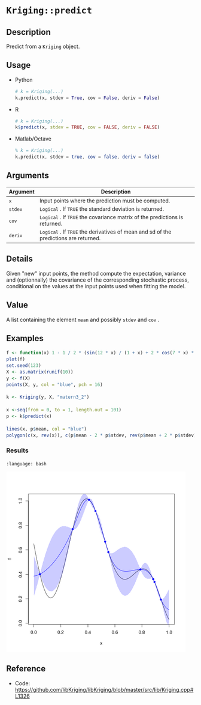 # `Kriging::predict`


## Description

Predict from a `Kriging` object.


## Usage

* Python
    ```python
    # k = Kriging(...)
    k.predict(x, stdev = True, cov = False, deriv = False)
    ```
* R
    ```r
    # k = Kriging(...)
    k$predict(x, stdev = TRUE, cov = FALSE, deriv = FALSE)
    ```
* Matlab/Octave
    ```octave
    % k = Kriging(...)
    k.predict(x, stdev = true, cov = false, deriv = false)
    ```

## Arguments

Argument      |Description
------------- |----------------
`x`     |     Input points where the prediction must be computed.
`stdev`     |     `Logical` . If `TRUE` the standard deviation is returned.
`cov`     |     `Logical` . If `TRUE` the covariance matrix of the predictions is returned.
`deriv`     |     `Logical` . If `TRUE` the derivatives of mean and sd of the predictions are returned.


## Details

Given "new" input points, the method compute the expectation,
 variance and (optionnally) the covariance of the corresponding
 stochastic process, conditional on the values at the input points
 used when fitting the model.


## Value

A list containing the element `mean` and possibly
  `stdev` and `cov` .


## Examples

```r
f <- function(x) 1 - 1 / 2 * (sin(12 * x) / (1 + x) + 2 * cos(7 * x) * x^5 + 0.7)
plot(f)
set.seed(123)
X <- as.matrix(runif(10))
y <- f(X)
points(X, y, col = "blue", pch = 16)

k <- Kriging(y, X, "matern3_2")

x <-seq(from = 0, to = 1, length.out = 101)
p <- k$predict(x)

lines(x, p$mean, col = "blue")
polygon(c(x, rev(x)), c(p$mean - 2 * p$stdev, rev(p$mean + 2 * p$stdev)), border = NA, col = rgb(0, 0, 1, 0.2))
```

### Results
```{literalinclude} ../functions/examples/predict.Kriging.md.Rout
:language: bash
```
![](../functions/examples/predict.Kriging.md.png)


## Reference

* Code: <https://github.com/libKriging/libKriging/blob/master/src/lib/Kriging.cpp#L1326>

